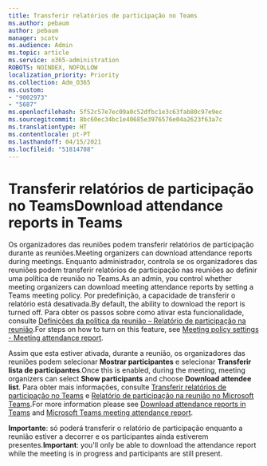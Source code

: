 ```yaml
---
title: Transferir relatórios de participação no Teams
ms.author: pebaum
author: pebaum
manager: scotv
ms.audience: Admin
ms.topic: article
ms.service: o365-administration
ROBOTS: NOINDEX, NOFOLLOW
localization_priority: Priority
ms.collection: Adm_O365
ms.custom:
- "9002973"
- "5687"
ms.openlocfilehash: 5f52c57e7ec09a0c52dfbc1e3c63fab80c97e9ec
ms.sourcegitcommit: 8bc60ec34bc1e40685e3976576e04a2623f63a7c
ms.translationtype: HT
ms.contentlocale: pt-PT
ms.lasthandoff: 04/15/2021
ms.locfileid: "51814708"
---
```

# <a name="download-attendance-reports-in-teams"></a><span data-ttu-id="bf456-102">Transferir relatórios de participação no Teams</span><span class="sxs-lookup"><span data-stu-id="bf456-102">Download attendance reports in Teams</span></span>

<span data-ttu-id="bf456-103">Os organizadores das reuniões podem transferir relatórios de participação durante as reuniões.</span><span class="sxs-lookup"><span data-stu-id="bf456-103">Meeting organizers can download attendance reports during meetings.</span></span> <span data-ttu-id="bf456-104">Enquanto administrador, controla se os organizadores das reuniões podem transferir relatórios de participação nas reuniões ao definir uma política de reunião no Teams.</span><span class="sxs-lookup"><span data-stu-id="bf456-104">As an admin, you control whether meeting organizers can download meeting attendance reports by setting a Teams meeting policy.</span></span> <span data-ttu-id="bf456-105">Por predefinição, a capacidade de transferir o relatório está desativada.</span><span class="sxs-lookup"><span data-stu-id="bf456-105">By default, the ability to download the report is turned off.</span></span> <span data-ttu-id="bf456-106">Para obter os passos sobre como ativar esta funcionalidade, consulte  [Definições da política da reunião – Relatório de participação na reunião](https://docs.microsoft.com/microsoftteams/meeting-policies-in-teams#meeting-policy-settings---meeting-attendance-report).</span><span class="sxs-lookup"><span data-stu-id="bf456-106">For steps on how to turn on this feature, see  [Meeting policy settings - Meeting attendance report](https://docs.microsoft.com/microsoftteams/meeting-policies-in-teams#meeting-policy-settings---meeting-attendance-report).</span></span>

<span data-ttu-id="bf456-107">Assim que esta estiver ativada, durante a reunião, os organizadores das reuniões podem selecionar  **Mostrar participantes**  e selecionar  **Transferir lista de participantes**.</span><span class="sxs-lookup"><span data-stu-id="bf456-107">Once this is enabled, during the meeting, meeting organizers can select  **Show participants**  and choose  **Download attendee list**.</span></span> <span data-ttu-id="bf456-108">Para obter mais informações, consulte [Transferir relatórios de participação no Teams](https://support.office.com/article/download-attendance-reports-in-teams-ae7cf170-530c-47d3-84c1-3aedac74d310) e [Relatório de participação na reunião no Microsoft Teams](https://docs.microsoft.com/microsoftteams/teams-analytics-and-reports/meeting-attendance-report).</span><span class="sxs-lookup"><span data-stu-id="bf456-108">For more information please see [Download attendance reports in Teams](https://support.office.com/article/download-attendance-reports-in-teams-ae7cf170-530c-47d3-84c1-3aedac74d310) and [Microsoft Teams meeting attendance report](https://docs.microsoft.com/microsoftteams/teams-analytics-and-reports/meeting-attendance-report).</span></span>

<span data-ttu-id="bf456-109">**Importante**: só poderá transferir o relatório de participação enquanto a reunião estiver a decorrer e os participantes ainda estiverem presentes.</span><span class="sxs-lookup"><span data-stu-id="bf456-109">**Important**: you'll only be able to download the attendance report while the meeting is in progress and participants are still present.</span></span>